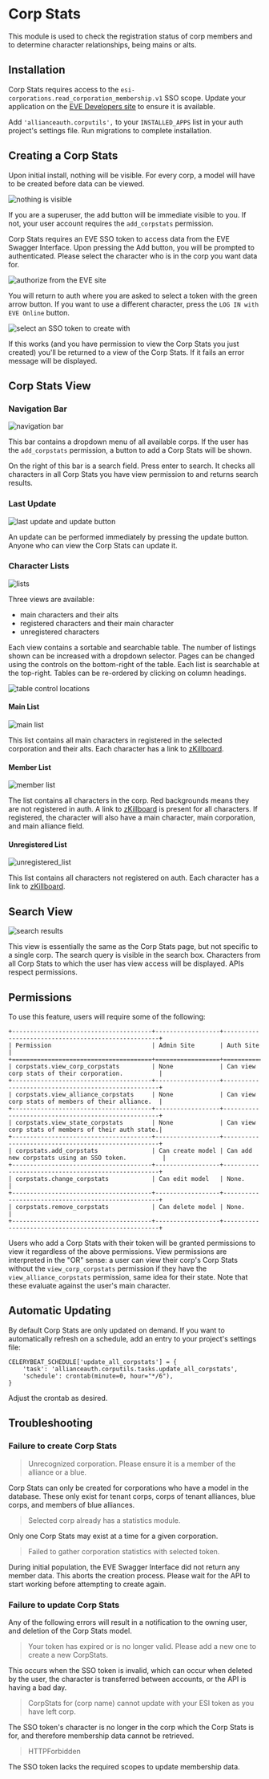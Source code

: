 # Corp Stats

This module is used to check the registration status of corp members and to determine character relationships, being mains or alts.

## Installation

Corp Stats requires access to the `esi-corporations.read_corporation_membership.v1` SSO scope. Update your application on the [EVE Developers site](https://developers.eveonline.com) to ensure it is available.

Add `'allianceauth.corputils',` to your `INSTALLED_APPS` list in your auth project's settings file. Run migrations to complete installation.

## Creating a Corp Stats

Upon initial install, nothing will be visible. For every corp, a model will have to be created before data can be viewed.

![nothing is visible](/_static/images/features/corpstats/blank_header.png)

If you are a superuser, the add button will be immediate visible to you. If not, your user account requires the `add_corpstats` permission.

Corp Stats requires an EVE SSO token to access data from the EVE Swagger Interface. Upon pressing the Add button, you will be prompted to authenticated. Please select the character who is in the corp you want data for.

![authorize from the EVE site](/_static/images/features/corpstats/eve_sso_authorization.png)

You will return to auth where you are asked to select a token with the green arrow button. If you want to use a different character, press the `LOG IN with EVE Online` button.

![select an SSO token to create with](/_static/images/features/corpstats/select_sso_token.png)

If this works (and you have permission to view the Corp Stats you just created) you'll be returned to a view of the Corp Stats.
If it fails an error message will be displayed.

## Corp Stats View

### Navigation Bar

![navigation bar](/_static/images/features/corpstats/navbar.png)

This bar contains a dropdown menu of all available corps. If the user has the `add_corpstats` permission, a button to add a Corp Stats will be shown.

On the right of this bar is a search field. Press enter to search. It checks all characters in all Corp Stats you have view permission to and returns search results.

### Last Update

![last update and update button](/_static/images/features/corpstats/last_update.png)

An update can be performed immediately by pressing the update button. Anyone who can view the Corp Stats can update it. 

### Character Lists

![lists](/_static/images/features/corpstats/lists.png)

Three views are available:
 - main characters and their alts
 - registered characters and their main character
 - unregistered characters

Each view contains a sortable and searchable table. The number of listings shown can be increased with a dropdown selector. Pages can be changed using the controls on the bottom-right of the table. Each list is searchable at the top-right. Tables can be re-ordered by clicking on column headings.

![table control locations](/_static/images/features/corpstats/table_controls.png)

#### Main List

![main list](/_static/images/features/corpstats/main_list.png)

This list contains all main characters in registered in the selected corporation and their alts. Each character has a link to [zKillboard](https://zkillboard.com).


#### Member List

![member list](/_static/images/features/corpstats/member_list.png)

The list contains all characters in the corp. Red backgrounds means they are not registered in auth. A link to [zKillboard](https://zkillboard.com) is present for all characters.
If registered, the character will also have a main character, main corporation, and main alliance field.

#### Unregistered List

![unregistered_list](/_static/images/features/corpstats/unregistered_list.png)

This list contains all characters not registered on auth. Each character has a link to [zKillboard](https://zkillboard.com).

## Search View

![search results](/_static/images/features/corpstats/search_view.png)

This view is essentially the same as the Corp Stats page, but not specific to a single corp.
The search query is visible in the search box.
Characters from all Corp Stats to which the user has view access will be displayed. APIs respect permissions.


## Permissions

To use this feature, users will require some of the following:

```eval_rst
+---------------------------------------+------------------+----------------------------------------------------+
| Permission                            | Admin Site       | Auth Site                                          |
+=======================================+==================+====================================================+
| corpstats.view_corp_corpstats         | None             | Can view corp stats of their corporation.          |
+---------------------------------------+------------------+----------------------------------------------------+
| corpstats.view_alliance_corpstats     | None             | Can view corp stats of members of their alliance.  |
+---------------------------------------+------------------+----------------------------------------------------+
| corpstats.view_state_corpstats        | None             | Can view corp stats of members of their auth state.|
+---------------------------------------+------------------+----------------------------------------------------+
| corpstats.add_corpstats               | Can create model | Can add new corpstats using an SSO token.          |
+---------------------------------------+------------------+----------------------------------------------------+
| corpstats.change_corpstats            | Can edit model   | None.                                              |
+---------------------------------------+------------------+----------------------------------------------------+
| corpstats.remove_corpstats            | Can delete model | None.                                              |
+---------------------------------------+------------------+----------------------------------------------------+

```

Users who add a Corp Stats with their token will be granted permissions to view it regardless of the above permissions. View permissions are interpreted in the "OR" sense: a user can view their corp's Corp Stats without the `view_corp_corpstats` permission if they have the `view_alliance_corpstats` permission, same idea for their state. Note that these evaluate against the user's main character.

## Automatic Updating
By default Corp Stats are only updated on demand. If you want to automatically refresh on a schedule, add an entry to your project's settings file:

    CELERYBEAT_SCHEDULE['update_all_corpstats'] = {
        'task': 'allianceauth.corputils.tasks.update_all_corpstats',
        'schedule': crontab(minute=0, hour="*/6"),
    }

Adjust the crontab as desired.

## Troubleshooting

### Failure to create Corp Stats

>Unrecognized corporation. Please ensure it is a member of the alliance or a blue.

Corp Stats can only be created for corporations who have a model in the database. These only exist for tenant corps,
corps of tenant alliances, blue corps, and members of blue alliances.

>Selected corp already has a statistics module.

Only one Corp Stats may exist at a time for a given corporation.

>Failed to gather corporation statistics with selected token.

During initial population, the EVE Swagger Interface did not return any member data. This aborts the creation process. Please wait for the API to start working before attempting to create again.

### Failure to update Corp Stats

Any of the following errors will result in a notification to the owning user, and deletion of the Corp Stats model.

>Your token has expired or is no longer valid. Please add a new one to create a new CorpStats.

This occurs when the SSO token is invalid, which can occur when deleted by the user, the character is transferred between accounts, or the API is having a bad day.

>CorpStats for (corp name) cannot update with your ESI token as you have left corp.

The SSO token's character is no longer in the corp which the Corp Stats is for, and therefore membership data cannot be retrieved.

>HTTPForbidden

The SSO token lacks the required scopes to update membership data.
